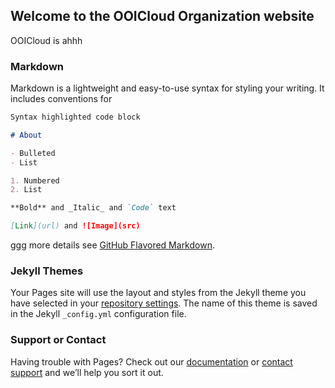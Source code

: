 ## Welcome to the OOICloud Organization website

OOICloud is ahhh
### Markdown

Markdown is a lightweight and easy-to-use syntax for styling your writing. It includes conventions for

```markdown
Syntax highlighted code block

# About

- Bulleted
- List

1. Numbered
2. List

**Bold** and _Italic_ and `Code` text

[Link](url) and ![Image](src)
```

ggg more details see [GitHub Flavored Markdown](https://guides.github.com/features/mastering-markdown/).

### Jekyll Themes

Your Pages site will use the layout and styles from the Jekyll theme you have selected in your [repository settings](https://github.com/ooicloud/ooicloud.github.io/settings). The name of this theme is saved in the Jekyll `_config.yml` configuration file.

### Support or Contact

Having trouble with Pages? Check out our [documentation](https://help.github.com/categories/github-pages-basics/) or [contact support](https://github.com/contact) and we’ll help you sort it out.
